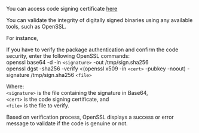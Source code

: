 You can access code signing certificate [here](https://github.com/InformaticaCloudApplicationIntegration/Tools/tree/master/IICS%20Asset%20Management%20CLI/certificates/)  

You can validate the integrity of digitally signed binaries using any available tools, such as OpenSSL.  

For instance, 

If you have to verify the package authentication and confirm the code security, enter the following OpenSSL commands:  
openssl base64 -d -in `<signature>` -out /tmp/sign.sha256  
openssl dgst -sha256 -verify <(openssl x509 -in `<cert>` -pubkey -noout) -signature /tmp/sign.sha256 `<file>`

Where:  
  `<signature>` is the file containing the signature in Base64,  
  `<cert>` is the code signing certificate, and  
  `<file>` is the file to verify.  
     
Based on verification process, OpenSSL displays a success or error message to validate if the code is genuine or not.
